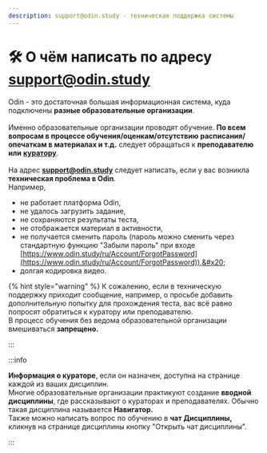 ```yaml
---
description: support@odin.study - техническая поддержка системы
---
```


# 🛠️ О чём написать по адресу support@odin.study

Odin - это достаточная большая информационная система, куда подключены **разные образовательные организации**. \
\
Именно образовательные организации проводят обучение. **По всем вопросам в процессе обучения/оценкам/отсутствию расписания/опечаткам в материалах и т.д.** следует обращаться  к **преподавателю или** [**куратору**](../gde-naiti-kuratora.md).\
\
На адрес [**support@odin.study**](mailto:support@odin.study?body=%0D%0A%0D%0A-%20-%20-%20-%20-%20-%20-%20-%20-%20-%20-%20-%20-%20-%20-%20-%20-%20-%20-%20-%20-%20-%20-%20-%20-%20-%20-%20-%20-%20-%20-%20-%0D%0A%D0%A2%D0%B5%D1%85%D0%BD%D0%B8%D1%87%D0%B5%D1%81%D0%BA%D0%B0%D1%8F%20%D0%B8%D0%BD%D1%84%D0%BE%D1%80%D0%BC%D0%B0%D1%86%D0%B8%D1%8F%20\(%D0%BD%D0%B5%20%D1%83%D0%B4%D0%B0%D0%BB%D1%8F%D1%82%D1%8C\):%0D%0A%D0%90%D1%81%D0%B5%D0%B5%D0%B2%D0%B0%20%D0%9B%D1%8E%D0%B1%D0%BE%D0%B2%D1%8C%20%D0%90%D0%BB%D0%B5%D0%BA%D1%81%D0%B0%D0%BD%D0%B4%D1%80%D0%BE%D0%B2%D0%BD%D0%B0%20\(19\)%0D%0A-%20-%20-%20-%20-%20-%20-%20-%20-%20-%20-%20-%20-%20-%20-%20-%20-%20-%20-%20-%20-%20-%20-%20-%20-%20-%20-%20-%20-%20-%20-%20-) следует написать, если у вас возникла **техническая проблема в  Odin**.\
Например,&#x20;

* не работает платформа Odin,
* не удалось загрузить задание,
* не сохраняются результаты теста,
* не отображается материал в активности,
* не получается сменить пароль (пароль можно сменить через стандартную функцию "Забыли пароль" при входе [https://www.odin.study/ru/Account/ForgotPassword](https://www.odin.study/ru/Account/ForgotPassword)),&#x20;
* долгая кодировка видео.&#x20;

{% hint style="warning" %}
К сожалению, если в техническую поддержку приходит сообщение, например, о просьбе добавить дополнительную попытку для прохождения теста, вас всё равно попросят обратиться к куратору или преподавателю. \
В процесс обучения без ведома образовательной организации вмешиваться **запрещено.**

:::

:::info

**Информация о кураторе**, если он назначен, доступна на странице каждой из ваших дисциплин.\
Многие образовательные организации практикуют создание **вводной дисциплины**, где рассказывают о кураторах и преподавателях. Обычно такая дисциплина называется  **Навигатор.**\
Также можно написать вопрос по обучению в **чат Дисциплины,** кликнув на странице дисциплины кнопку "Открыть чат дисциплины".

:::
